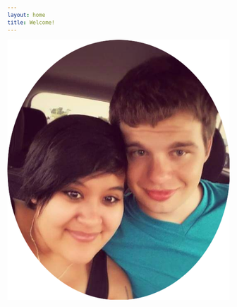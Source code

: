 ```yaml
---
layout: home
title: Welcome!
---
```


<p align="center">
  <img src="/assets/photos/d-and-m-headshot.png"></img>
 </p>
